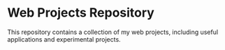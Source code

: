 # Web Projects Repository

This repository contains a collection of my web projects, including useful applications and experimental projects.